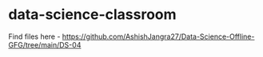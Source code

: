 # data-science-classroom

Find files here - https://github.com/AshishJangra27/Data-Science-Offline-GFG/tree/main/DS-04
